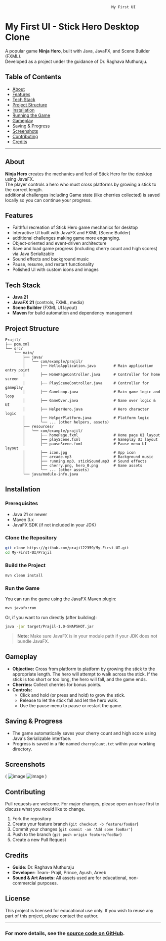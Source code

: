                                                     My First UI
# My First UI - Stick Hero Desktop Clone

A popular game **Ninja Hero**, built with Java, JavaFX, and Scene Builder (FXML).  
Developed as a project under the guidance of Dr. Raghava Muthuraju.

## Table of Contents

- [About](#about)
- [Features](#features)
- [Tech Stack](#tech-stack)
- [Project Structure](#project-structure)
- [Installation](#installation)
- [Running the Game](#running-the-game)
- [Gameplay](#gameplay)
- [Saving & Progress](#saving--progress)
- [Screenshots](#screenshots)
- [Contributing](#contributing)
- [Credits](#credits)
---

## About

**Ninja Hero** creates the mechanics and feel of Stick Hero for the desktop using JavaFX.  
The player controls a hero who must cross platforms by growing a stick to the correct length.  
additional challenges including Game state (like cherries collected) is saved locally so you can continue your progress.

## Features

- Faithful recreation of Stick Hero game mechanics for desktop
- Interactive UI built with JavaFX and FXML (Scene Builder)
- additional challenges making game more enganging.
- Object-oriented and event-driven architecture
- Save and load game progress (including cherry count and high scores) via Java Serializable
- Sound effects and background music
- Pause, resume, and restart functionality
- Polished UI with custom icons and images

## Tech Stack

- **Java 21**
- **JavaFX 21** (controls, FXML, media)
- **Scene Builder** (FXML UI layout)
- **Maven** for build automation and dependency management

## Project Structure

```
Prajil/
├── pom.xml
└── src/
    └── main/
        ├── java/
        │   └── com/example/prajil/
        │       ├── HelloApplication.java        # Main application entry point
        │       ├── HomePageController.java      # Controller for home screen
        │       ├── PlaySceneController.java     # Controller for gameplay
        │       ├── GameLoop.java                # Main game logic and loop
        │       ├── GameOver.java                # Game over logic & UI
        │       ├── HelperHero.java              # Hero character logic
        │       ├── HelperPlatform.java          # Platform logic
        │       └── ... (other helpers, assets)
        ├── resources/
        │   └── com/example/prajil/
        │       ├── homePage.fxml                # Home page UI layout
        │       ├── playScene.fxml               # Gameplay UI layout
        │       ├── pauseScene.fxml              # Pause menu UI layout
        │       ├── icon.jpg                     # App icon
        │       ├── arcade.mp3                   # Background music
        │       ├── running.mp3, stickSound.mp3  # Sound effects
        │       ├── cherry.png, hero_0.png       # Game assets
        │       └── ... (other assets)
        └── java/module-info.java
```

## Installation

### Prerequisites

- Java 21 or newer
- Maven 3.x
- JavaFX SDK (if not included in your JDK)

### Clone the Repository

```bash
git clone https://github.com/prajil22359/My-First-UI.git
cd My-First-UI/Prajil
```

### Build the Project

```bash
mvn clean install
```

### Run the Game

You can run the game using the JavaFX Maven plugin:

```bash
mvn javafx:run
```

Or, if you want to run directly (after building):

```bash
java -jar target/Prajil-1.0-SNAPSHOT.jar
```
> **Note:** Make sure JavaFX is in your module path if your JDK does not bundle JavaFX.

## Gameplay

- **Objective:** Cross from platform to platform by growing the stick to the appropriate length. The hero will attempt to walk across the stick. If the stick is too short or too long, the hero will fall, and the game ends.
- **Cherries:** Collect cherries for bonus points.
- **Controls:**
  - Click and hold (or press and hold) to grow the stick.
  - Release to let the stick fall and let the hero walk.
  - Use the pause menu to pause or restart the game.

## Saving & Progress

- The game automatically saves your cherry count and high score using Java's Serializable interface.
- Progress is saved in a file named `cherryCount.txt` within your working directory.

## Screenshots
( ![image](https://github.com/user-attachments/assets/edcee204-52bc-482c-bf23-fc6567da8c25)
![image](https://github.com/user-attachments/assets/91031fbd-840e-4226-927e-b369d9153556)
)



## Contributing

Pull requests are welcome. For major changes, please open an issue first to discuss what you would like to change.

1. Fork the repository
2. Create your feature branch (`git checkout -b feature/fooBar`)
3. Commit your changes (`git commit -am 'Add some fooBar'`)
4. Push to the branch (`git push origin feature/fooBar`)
5. Create a new Pull Request

## Credits

- **Guide:** Dr. Raghava Muthuraju
- **Developer:** Team- Prajil, Prince, Ayush, Areeb
- **Sound & Art Assets:** All assets used are for educational, non-commercial purposes.

## License

This project is licensed for educational use only. If you wish to reuse any part of this project, please contact the author.

---

### For more details, see the [source code on GitHub](https://github.com/prajil22359/My-First-UI).

